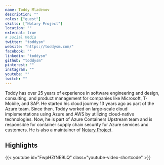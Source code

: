 ```yaml
---
name: Toddy Mladenov
description: ""
roles: ["guest"]
skills: ["Notary Project"]
location: ""
external: true
# Social Media 
twitter: "toddysm"
website: "https://toddysm.com/"
facebook: ""
linkedin: "toddysm"
github: "toddysm"
pinterest: ""
instagram: ""
youtube: ""
twitch: ""
---
```


<!-- markdownlint-disable-next-line MD041-->
Toddy has over 25 years of experience in software engineering and design, consulting, and product management for companies like Microsoft, T-Mobile, and SAP. He started his cloud journey 13 years ago as part of the Azure team. Since then, Toddy worked on large-scale cloud implementations using Azure and AWS by utilizing cloud-native technologies. Now, he is part of Azure Containers Upstream team and is responsible for container supply chain security for Azure services and customers. He is also a maintainer of [Notary Project](https://notaryproject.dev/).

<!--more-->
## Highlights

{{< youtube id="FwpHZfNE9LQ" class="youtube-video-shortcode" >}}

